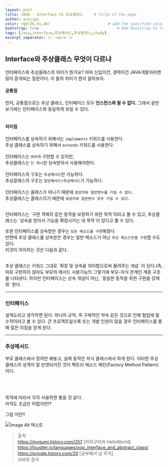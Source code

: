 ```yaml
---
layout: post
title: JAVA - Interface VS 추상클래스     # Title of the page
author: yunjigo                   
color: rgb(36,41,46)                          # Add the specified color as feature image, and change link colors in post
bootstrap: true                                   # Add bootstrap to the page
tags: [java,interface,추상메서드,추상클래스,study]
excerpt_separator: <!--more-->
---
```


## Interface와 추상클래스 무엇이 다르냐 <br>
      
 인터페이스와 추상클래스의 차이가 뭔가요? 아마 신입이건, 경력이건 JAVA개발자라면    
 많이 듣게되는 질문이다. 이 둘의 차이가 뭔지 알아보자.
<!--more-->

#### 공통점
먼저, 공통점으로는 추상 클래스, 인터페이스 모두 **인스턴스화 될 수 없다.**
그래서 겉만 보기에는 인터페이스와 동일하게 보일 수 있다.
<br><br>

#### 차이점

인터페이스를 상속하기 위해서는 `implements` 키워드를 사용한다.    
추상 클래스를 상속하기 위해서 `extends` 키워드를 사용한다.    
<br>
인터페이스는 `여러개` 구현할 수 있지만,    
추상클래스는 `단 하나`만 상속받아서 사용해야한다.    
<br>
인터페이스의 구조는 `추상메서드`만 가능하다.   
추상글래스의 구조는 `일반메서드+추상메서드`가 가능하다.    
<br>
인터페이스는 클래스가 아니기 때문에 `생성자와 일반변수를 가질 수 없다.`   
추상클래스는 클래스이기 때문에 `생성자와 일반변수 모두 가질 수 있다.`   

<br>
인터페이스는 `구현 객체의 같은 동작을 보장하기 위한 목적`이라고 볼 수 있고,   
추상클래스는 `상속을 받아서 기능을 확장시키는 데 목적`이 있다고 볼 수 있다.   

또한 인터페이스를 상속받은 경우는 `모든 메소드를 구현`해줬다.    
반면에 추상 클래스를 상속받은 경우는 일반 메소드가 아닌 `추상 메소드만을 구현`할 수도 있다.     
이것이 의미하는 것은 다음과 같다.    

<br>
추상 클래스는 키워드 그대로 `확장 및 상속을 의미함으로써 물려주는 개념` 이 된다.(즉, 따로 구현하지 않아도 부모의 메서드 사용가능!!)    
그렇기에 부모-자식 관계인 계층 구조를 나타낸다.    
하지만 인터페이스는 상속 개념이 아닌, `동일한 동작을 위한 구현을 강제화` 한다.    

---

### 인터페이스
설계도라고 생각하면 된다.
하나의 규약, 즉 구체적인 약속 같은 것으로 인해 협업에 필수적이라고 볼 수 있다.
큰 프로젝트일수록 또는 개발 인원이 많을 경우 인터페이스를 통해 많은 이점을 얻게 된다.



<hr/>  

### 추상메서드
부모 클래스에서 정의만 해놓고, 실제 동작은 자식 클래스에서 하게 된다.
이러한 추상 클래스의 성격이 잘 반영되어진 것이 팩토리 메소드 패턴(Factory Method Pattern) 이다.




<br><br><br>
목적에 따라서 각각 사용하면 좋을 것 같다.    
아직도 조금은 어렵지만!?
    
그럼 이만!!

![Image Alt 텍스트](http://app.jjalbang.today/jj1G9.gif)



>출처    
https://mygumi.tistory.com/257 [마이구미의 HelloWorld]     
https://loustler.io/languages/oop_interface_and_abstract_class/     
https://private.tistory.com/20 [공부해서 남 주자]     
자바의 정석
